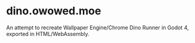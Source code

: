 # dino.owowed.moe

An attempt to recreate Wallpaper Engine/Chrome Dino Runner in Godot 4, exported in HTML/WebAssembly.